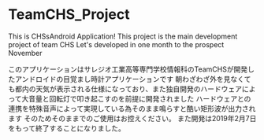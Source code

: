 # TeamCHS_Project
This is CHSsAndroid Application!
This project is the main development project of team CHS
Let's developed in one month to the prospect November

このアプリケーションはサレジオ工業高等専門学校情報科のTeamCHSが開発したアンドロイドの目覚まし時計アプリケーションです
朝わざわざ外を見なくても都内の天気が表示される仕様になっており、また独自開発のハードウェアによって大音量と回転灯で叩き起こすのを前提に開発されました
ハードウェアとの連携を特殊音声によって実現している為そのまま鳴らすと酷い矩形波が出力されます
そのためそのままでのご使用はお控えください。
また開発は2019年2月7日をもって終了することになりました。
